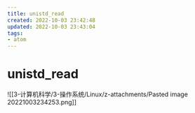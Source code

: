```yaml
---
title: unistd_read
created: 2022-10-03 23:42:48
updated: 2022-10-03 23:43:04
tags: 
- atom
---
```


# unistd_read

![[3-计算机科学/3-操作系统/Linux/z-attachments/Pasted image 20221003234253.png]]
